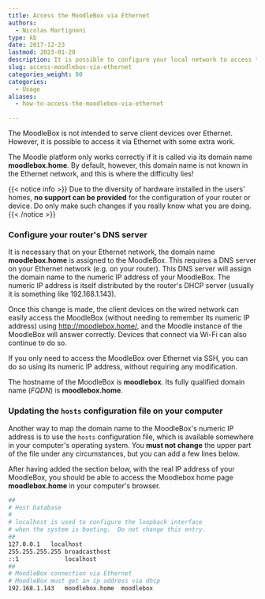 ```yaml
---
title: Access the MoodleBox via Ethernet
authors:
  - Nicolas Martignoni
type: kb
date: 2017-12-23
lastmod: 2023-01-20
description: It is possible to configure your local network to access the MoodleBox via an Ethernet connection
slug: access-moodlebox-via-ethernet
categories_weight: 80
categories:
  - Usage
aliases:
  - how-to-access-the-moodlebox-via-ethernet

---
```

The MoodleBox is not intended to serve client devices over Ethernet. However, it is possible to access it via Ethernet with some extra work.

The Moodle platform only works correctly if it is called via its domain name __moodlebox.home__. By default, however, this domain name is not known in the Ethernet network, and this is where the difficulty lies!

{{< notice info >}}
Due to the diversity of hardware installed in the users' homes, __no support can be provided__ for the configuration of your router or device. Do only make such changes if you really know what you are doing.
{{< /notice >}}

### Configure your router's DNS server

It is necessary that on your Ethernet network, the domain name __moodlebox.home__ is assigned to the MoodleBox. This requires a DNS server on your Ethernet network (e.g. on your router). This DNS server will assign the domain name to the numeric IP address of your MoodleBox. The numeric IP address is itself distributed by the router's DHCP server (usually it is something like 192.168.1.143).

Once this change is made, the client devices on the wired network can easily access the MoodleBox (without needing to remember its numeric IP address) using http://moodlebox.home/, and the Moodle instance of the MoodleBox will answer correctly. Devices that connect via Wi-Fi can also continue to do so.

If you only need to access the MoodleBox over Ethernet via SSH, you can do so using its numeric IP address, without requiring any modification.

The hostname of the MoodleBox is __moodlebox__. Its fully qualified domain name (_FQDN_) is __moodlebox.home__.

### Updating the `hosts` configuration file on your computer

Another way to map the domain name to the MoodleBox's numeric IP address is to use the `hosts` configuration file, which is available somewhere in your computer's operating system. You __must not change__ the upper part of the file under any circumstances, but you can add a few lines below.

After having added the section below, with the real IP address of your MoodleBox, you should be able to access the Moodlebox home page __moodlebox.home__ in your computer's browser.

```bash
##
# Host Database
#
# localhost is used to configure the loopback interface
# when the system is booting.  Do not change this entry.
##
127.0.0.1	localhost
255.255.255.255	broadcasthost
::1             localhost
##
# MoodleBox connection via Ethernet
# MoodleBox must get an ip address via dhcp
192.168.1.143	moodlebox.home	moodlebox
```
